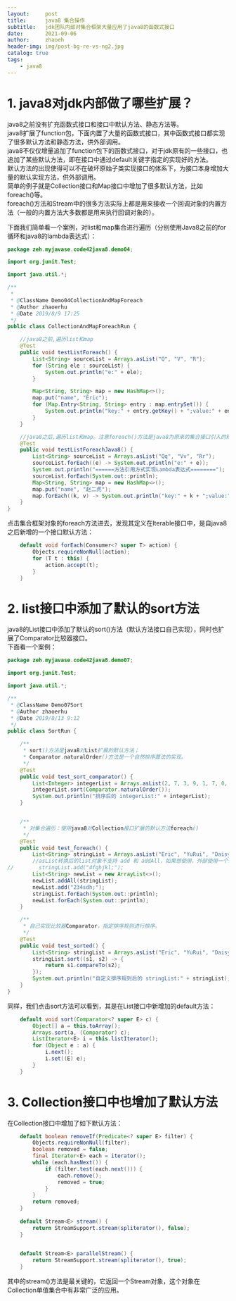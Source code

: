 ```yaml
---
layout:     post
title:      java8 集合操作
subtitle:   jdk团队内部对集合框架大量应用了java8的函数式接口
date:       2021-09-06
author:     zhaoeh
header-img: img/post-bg-re-vs-ng2.jpg
catalog: true
tags:
    - java8
---
```


# 1. java8对jdk内部做了哪些扩展？
java8之前没有扩充函数式接口和接口中默认方法、静态方法等。   
java8扩展了function包，下面内置了大量的函数式接口，其中函数式接口都实现了很多默认方法和静态方法，供外部调用。   
java8不仅仅增量追加了function包下的函数式接口，对于jdk原有的一些接口，也追加了某些默认方法，即在接口中通过default关键字指定的实现好的方法。      
默认方法的出现使得可以不在破坏原始子类实现接口的体系下，为接口本身增加大量的默认实现方法，供外部调用。      
简单的例子就是Collection接口和Map接口中增加了很多默认方法，比如foreach()等。   
foreach()方法和Stream中的很多方法实际上都是用来接收一个回调对象的内置方法（一般的内置方法大多数都是用来执行回调对象的）。   

下面我们简单看一个案例，对list和map集合进行遍历（分别使用Java8之前的for循环和java8的lambda表达式）：
```java
package zeh.myjavase.code42java8.demo04;

import org.junit.Test;

import java.util.*;

/**
 *
 * @ClassName Demo04CollectionAndMapForeach
 * @Author zhaoerhu
 * @Date 2019/8/9 17:25
 */
public class CollectionAndMapForeachRun {

    //java8之前,遍历list和map
    @Test
    public void testListForeach() {
        List<String> sourceList = Arrays.asList("Q", "V", "R");
        for (String ele : sourceList) {
            System.out.println("e:" + ele);
        }

        Map<String, String> map = new HashMap<>();
        map.put("name", "Eric");
        for (Map.Entry<String, String> entry : map.entrySet()) {
            System.out.println("key:" + entry.getKey() + ";value:" + entry.getValue());
        }
    }

    //java8之后,遍历list和map。注意foreach()方法是java8为原来的集合接口引入的默认方法。
    @Test
    public void testListForeachJava8() {
        List<String> sourceList = Arrays.asList("Qq", "Vv", "Rr");
        sourceList.forEach((e) -> System.out.println("e:" + e));
        System.out.println("======方法引用方式实现Lambda表达式========");
        sourceList.forEach(System.out::println);
        Map<String, String> map = new HashMap<>();
        map.put("name", "赵二虎");
        map.forEach((k, v) -> System.out.println("key:" + k + ";value:" + v));
    }
}

```
点击集合框架对象的foreach方法进去，发现其定义在Iterable接口中，是自java8之后新增的一个接口默认方法：
```java
    default void forEach(Consumer<? super T> action) {
        Objects.requireNonNull(action);
        for (T t : this) {
            action.accept(t);
        }
    }
```

# 2. list接口中添加了默认的sort方法
java8的List接口中添加了默认的sort()方法（默认方法接口自己实现），同时也扩展了Comparator比较器接口。   
下面看一个案例：
```java
package zeh.myjavase.code42java8.demo07;

import org.junit.Test;

import java.util.*;

/**
 * @ClassName Demo07Sort
 * @Author zhaoerhu
 * @Date 2019/8/13 9:12
 */
public class SortRun {

    /**
     * sort()方法是java8对List扩展的默认方法；
     * Comparator.naturalOrder()方法是一个自然排序算法的实现。
     */
    @Test
    public void test_sort_comparator() {
        List<Integer> integerList = Arrays.asList(2, 7, 3, 9, 1, 7, 0, 4, 3);
        integerList.sort(Comparator.naturalOrder());
        System.out.println("排序后的 integerList:" + integerList);
    }


    /**
     * 对集合遍历：使用java8对Collection接口扩展的默认方法foreach()
     */
    @Test
    public void test_foreach() {
        List<String> stringList = Arrays.asList("Eric", "YuRui", "Daisy", "Poppy", "Alisa", "SuSan");
        //asList转换后的list对象不支持 add 和 addAll，如果想使用，外部使用一个新的 list，再将asList的返回对象添加到新的list中，这样使用外部的List即可。
//        stringList.add("4fghjkl;");
        List<String> newList = new ArrayList<>();
        newList.addAll(stringList);
        newList.add("234sdh;");
        stringList.forEach(System.out::println);
        newList.forEach(System.out::println);
    }

    /**
     * 自己实现比较器Comparator，指定排序规则进行排序。
     */
    @Test
    public void test_sorted() {
        List<String> stringList = Arrays.asList("Eric", "YuRui", "Daisy", "Poppy", "Alisa", "SuSan");
        stringList.sort((s1, s2) -> {
            return s1.compareTo(s2);
        });
        System.out.println("自定义排序规则后的 stringList:" + stringList);
    }
}
```
同样，我们点击sort方法可以看到，其是在List接口中新增加的default方法：
```java
    default void sort(Comparator<? super E> c) {
        Object[] a = this.toArray();
        Arrays.sort(a, (Comparator) c);
        ListIterator<E> i = this.listIterator();
        for (Object e : a) {
            i.next();
            i.set((E) e);
        }
    }
```

# 3. Collection接口中也增加了默认方法
在Collection接口中增加了如下默认方法：
```java
    default boolean removeIf(Predicate<? super E> filter) {
        Objects.requireNonNull(filter);
        boolean removed = false;
        final Iterator<E> each = iterator();
        while (each.hasNext()) {
            if (filter.test(each.next())) {
                each.remove();
                removed = true;
            }
        }
        return removed;
    }
    
    default Stream<E> stream() {
        return StreamSupport.stream(spliterator(), false);
    }
    

    default Stream<E> parallelStream() {
        return StreamSupport.stream(spliterator(), true);
    }
```
其中的stream()方法是最关键的，它返回一个Stream对象，这个对象在Collection单值集合中有非常广泛的应用。   
